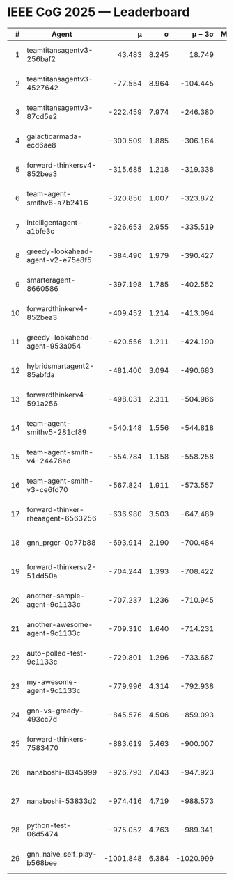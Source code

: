 # IEEE CoG 2025 — Leaderboard

| # | Agent | μ | σ | μ − 3σ | Matches | Updated |
|---:|---|---:|---:|---:|---:|---|
| 1 | teamtitansagentv3-256baf2 | 43.483 | 8.245 | 18.749 | 19056 | 2025-08-24 12:36 |
| 2 | teamtitansagentv3-4527642 | -77.554 | 8.964 | -104.445 | 18710 | 2025-08-24 12:36 |
| 3 | teamtitansagentv3-87cd5e2 | -222.459 | 7.974 | -246.380 | 19926 | 2025-08-24 12:36 |
| 4 | galacticarmada-ecd6ae8 | -300.509 | 1.885 | -306.164 | 17400 | 2025-08-24 12:36 |
| 5 | forward-thinkersv4-852bea3 | -315.685 | 1.218 | -319.338 | 15197 | 2025-08-24 12:36 |
| 6 | team-agent-smithv6-a7b2416 | -320.850 | 1.007 | -323.872 | 18820 | 2025-08-24 12:36 |
| 7 | intelligentagent-a1bfe3c | -326.653 | 2.955 | -335.519 | 15943 | 2025-08-24 12:36 |
| 8 | greedy-lookahead-agent-v2-e75e8f5 | -384.490 | 1.979 | -390.427 | 19250 | 2025-08-24 12:36 |
| 9 | smarteragent-8660586 | -397.198 | 1.785 | -402.552 | 15726 | 2025-08-24 12:36 |
| 10 | forwardthinkerv4-852bea3 | -409.452 | 1.214 | -413.094 | 15567 | 2025-08-24 12:36 |
| 11 | greedy-lookahead-agent-953a054 | -420.556 | 1.211 | -424.190 | 17550 | 2025-08-24 12:36 |
| 12 | hybridsmartagent2-85abfda | -481.400 | 3.094 | -490.683 | 15774 | 2025-08-24 12:36 |
| 13 | forwardthinkerv4-591a256 | -498.031 | 2.311 | -504.966 | 15581 | 2025-08-24 12:36 |
| 14 | team-agent-smithv5-281cf89 | -540.148 | 1.556 | -544.818 | 18340 | 2025-08-24 12:36 |
| 15 | team-agent-smith-v4-24478ed | -554.784 | 1.158 | -558.258 | 19176 | 2025-08-24 12:36 |
| 16 | team-agent-smith-v3-ce6fd70 | -567.824 | 1.911 | -573.557 | 19676 | 2025-08-24 12:36 |
| 17 | forward-thinker-rheaagent-6563256 | -636.980 | 3.503 | -647.489 | 17736 | 2025-08-24 12:36 |
| 18 | gnn_prgcr-0c77b88 | -693.914 | 2.190 | -700.484 | 16660 | 2025-08-24 12:36 |
| 19 | forward-thinkersv2-51dd50a | -704.244 | 1.393 | -708.422 | 17996 | 2025-08-24 12:36 |
| 20 | another-sample-agent-9c1133c | -707.237 | 1.236 | -710.945 | 18740 | 2025-08-24 12:36 |
| 21 | another-awesome-agent-9c1133c | -709.310 | 1.640 | -714.231 | 20200 | 2025-08-24 12:36 |
| 22 | auto-polled-test-9c1133c | -729.801 | 1.296 | -733.687 | 19520 | 2025-08-24 12:36 |
| 23 | my-awesome-agent-9c1133c | -779.996 | 4.314 | -792.938 | 18720 | 2025-08-24 12:36 |
| 24 | gnn-vs-greedy-493cc7d | -845.576 | 4.506 | -859.093 | 14880 | 2025-08-24 12:36 |
| 25 | forward-thinkers-7583470 | -883.619 | 5.463 | -900.007 | 17340 | 2025-08-24 12:36 |
| 26 | nanaboshi-8345999 | -926.793 | 7.043 | -947.923 | 15350 | 2025-08-24 12:36 |
| 27 | nanaboshi-53833d2 | -974.416 | 4.719 | -988.573 | 14660 | 2025-08-24 12:36 |
| 28 | python-test-06d5474 | -975.052 | 4.763 | -989.341 | 14990 | 2025-08-24 12:36 |
| 29 | gnn_naive_self_play-b568bee | -1001.848 | 6.384 | -1020.999 | 14820 | 2025-08-24 12:36 |

